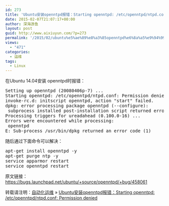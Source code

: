 ```yaml
---
id: 273
title: 'Ubuntu安装openntpd报错：Starting openntpd: /etc/openntpd/ntpd.conf: Permission denied'
date: 2015-02-07T21:07:17+00:00
author: 深海游鱼
layout: post
guid: http://www.aixiuyun.com/?p=273
permalink: '/2015/02/ubuntu%e5%ae%89%e8%a3%85openntpd%e6%8a%a5%e9%94%99%ef%bc%9astarting-openntpd-etcopenntpdntpd-conf-permission-denied.html'
views:
  - "471"
categories:
  - 运维
tags:
  - Linux
---
```

在Ubuntu 14.04安装 openntpd时报错：

<pre class="prettyprint linenums" >Setting up openntpd (20080406p-7) ...
Starting openntpd: /etc/openntpd/ntpd.conf: Permission denied
invoke-rc.d: initscript openntpd, action "start" failed.
dpkg: error processing package openntpd (--configure):
 subprocess installed post-installation script returned error exit status 1
Processing triggers for ureadahead (0.100.0-16) ...
Errors were encountered while processing:
 openntpd
E: Sub-process /usr/bin/dpkg returned an error code (1)
</pre>

随后通过下面命令可以解决：

<pre class="prettyprint linenums" >apt-get install openntpd -y
apt-get purge ntp -y
service apparmor restart
service openntpd restart
</pre>

原文链接：https://bugs.launchpad.net/ubuntu/+source/openntpd/+bug/458061

转载请注明：[自动化运维](http://www.wanglijie.cn) &raquo; [Ubuntu安装openntpd报错：Starting openntpd: /etc/openntpd/ntpd.conf: Permission denied](http://www.wanglijie.cn/2015/02/ubuntu%e5%ae%89%e8%a3%85openntpd%e6%8a%a5%e9%94%99%ef%bc%9astarting-openntpd-etcopenntpdntpd-conf-permission-denied.html)
